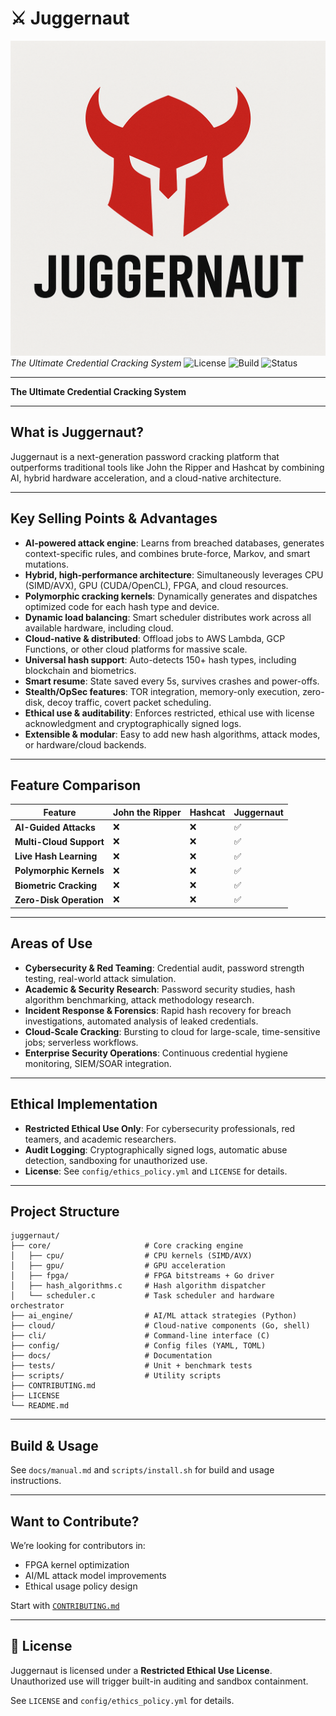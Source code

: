 
# ⚔️ **Juggernaut**
![juggernaut](./jug.png)
*The Ultimate Credential Cracking System*
![License](https://img.shields.io/badge/license-Restricted_Ethical_Use-orange) ![Build](https://img.shields.io/badge/build-passing-brightgreen) ![Status](https://img.shields.io/badge/status-beta-blue)

---
**The Ultimate Credential Cracking System**

---

## What is Juggernaut?

Juggernaut is a next-generation password cracking platform that outperforms traditional tools like John the Ripper and Hashcat by combining AI, hybrid hardware acceleration, and a cloud-native architecture.

---

## Key Selling Points & Advantages

- **AI-powered attack engine**: Learns from breached databases, generates context-specific rules, and combines brute-force, Markov, and smart mutations.
- **Hybrid, high-performance architecture**: Simultaneously leverages CPU (SIMD/AVX), GPU (CUDA/OpenCL), FPGA, and cloud resources.
- **Polymorphic cracking kernels**: Dynamically generates and dispatches optimized code for each hash type and device.
- **Dynamic load balancing**: Smart scheduler distributes work across all available hardware, including cloud.
- **Cloud-native & distributed**: Offload jobs to AWS Lambda, GCP Functions, or other cloud platforms for massive scale.
- **Universal hash support**: Auto-detects 150+ hash types, including blockchain and biometrics.
- **Smart resume**: State saved every 5s, survives crashes and power-offs.
- **Stealth/OpSec features**: TOR integration, memory-only execution, zero-disk, decoy traffic, covert packet scheduling.
- **Ethical use & auditability**: Enforces restricted, ethical use with license acknowledgment and cryptographically signed logs.
- **Extensible & modular**: Easy to add new hash algorithms, attack modes, or hardware/cloud backends.

---

## Feature Comparison

| Feature             | John the Ripper | Hashcat | Juggernaut |
|---------------------|-----------------|---------|------------|
| **AI-Guided Attacks**   | ❌              | ❌      | ✅         |
| **Multi-Cloud Support** | ❌              | ❌      | ✅         |
| **Live Hash Learning**  | ❌              | ❌      | ✅         |
| **Polymorphic Kernels** | ❌              | ❌      | ✅         |
| **Biometric Cracking**  | ❌              | ❌      | ✅         |
| **Zero-Disk Operation** | ❌              | ❌      | ✅         |

---

## Areas of Use

- **Cybersecurity & Red Teaming**: Credential audit, password strength testing, real-world attack simulation.
- **Academic & Security Research**: Password security studies, hash algorithm benchmarking, attack methodology research.
- **Incident Response & Forensics**: Rapid hash recovery for breach investigations, automated analysis of leaked credentials.
- **Cloud-Scale Cracking**: Bursting to cloud for large-scale, time-sensitive jobs; serverless workflows.
- **Enterprise Security Operations**: Continuous credential hygiene monitoring, SIEM/SOAR integration.

---

## Ethical Implementation

- **Restricted Ethical Use Only**: For cybersecurity professionals, red teamers, and academic researchers.
- **Audit Logging**: Cryptographically signed logs, automatic abuse detection, sandboxing for unauthorized use.
- **License**: See `config/ethics_policy.yml` and `LICENSE` for details.

---

## Project Structure

```
juggernaut/
├── core/                     # Core cracking engine
│   ├── cpu/                  # CPU kernels (SIMD/AVX)
│   ├── gpu/                  # GPU acceleration
│   ├── fpga/                 # FPGA bitstreams + Go driver
│   ├── hash_algorithms.c     # Hash algorithm dispatcher
│   └── scheduler.c           # Task scheduler and hardware orchestrator
├── ai_engine/                # AI/ML attack strategies (Python)
├── cloud/                    # Cloud-native components (Go, shell)
├── cli/                      # Command-line interface (C)
├── config/                   # Config files (YAML, TOML)
├── docs/                     # Documentation
├── tests/                    # Unit + benchmark tests
├── scripts/                  # Utility scripts
├── CONTRIBUTING.md
├── LICENSE
└── README.md
```

---

## Build & Usage

See `docs/manual.md` and `scripts/install.sh` for build and usage instructions.

---

## Want to Contribute?

We’re looking for contributors in:
- FPGA kernel optimization
- AI/ML attack model improvements
- Ethical usage policy design

Start with [`CONTRIBUTING.md`](CONTRIBUTING.md)

---

## 👮 License

Juggernaut is licensed under a **Restricted Ethical Use License**. Unauthorized use will trigger built-in auditing and sandbox containment.

See `LICENSE` and `config/ethics_policy.yml` for details.
